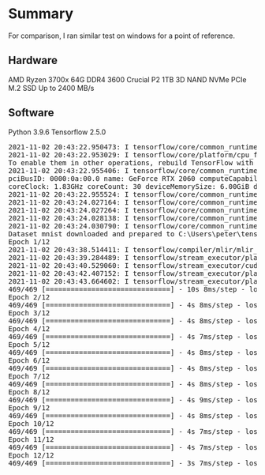 # Summary
For comparison, I ran similar test on windows for a point of reference.

## Hardware
AMD Ryzen 3700x
64G DDR4 3600
Crucial P2 1TB 3D NAND NVMe PCIe M.2 SSD Up to 2400 MB/s

## Software
Python 3.9.6
Tensorflow 2.5.0

<pre>
2021-11-02 20:43:22.950473: I tensorflow/core/common_runtime/gpu/gpu_device.cc:1871] Adding visible gpu devices: 0
2021-11-02 20:43:22.953029: I tensorflow/core/platform/cpu_feature_guard.cc:142] This TensorFlow binary is optimized with oneAPI Deep Neural Network Library (oneDNN) to use the following CPU instructions in performance-critical operations:  AVX AVX2
To enable them in other operations, rebuild TensorFlow with the appropriate compiler flags.
2021-11-02 20:43:22.955406: I tensorflow/core/common_runtime/gpu/gpu_device.cc:1733] Found device 0 with properties:
pciBusID: 0000:0a:00.0 name: GeForce RTX 2060 computeCapability: 7.5
coreClock: 1.83GHz coreCount: 30 deviceMemorySize: 6.00GiB deviceMemoryBandwidth: 312.97GiB/s
2021-11-02 20:43:22.955524: I tensorflow/core/common_runtime/gpu/gpu_device.cc:1871] Adding visible gpu devices: 0
2021-11-02 20:43:24.027164: I tensorflow/core/common_runtime/gpu/gpu_device.cc:1258] Device interconnect StreamExecutor with strength 1 edge matrix:
2021-11-02 20:43:24.027264: I tensorflow/core/common_runtime/gpu/gpu_device.cc:1264]      0
2021-11-02 20:43:24.028138: I tensorflow/core/common_runtime/gpu/gpu_device.cc:1277] 0:   N
2021-11-02 20:43:24.030790: I tensorflow/core/common_runtime/gpu/gpu_device.cc:1418] Created TensorFlow device (/job:localhost/replica:0/task:0/device:GPU:0 with 3961 MB memory) -> physical GPU (device: 0, name: GeForce RTX 2060, pci bus id: 0000:0a:00.0, compute capability: 7.5)
Dataset mnist downloaded and prepared to C:\Users\peter\tensorflow_datasets\mnist\3.0.1. Subsequent calls will reuse this data.
Epoch 1/12
2021-11-02 20:43:38.514411: I tensorflow/compiler/mlir/mlir_graph_optimization_pass.cc:176] None of the MLIR Optimization Passes are enabled (registered 2)
2021-11-02 20:43:39.284489: I tensorflow/stream_executor/platform/default/dso_loader.cc:53] Successfully opened dynamic library cudnn64_8.dll
2021-11-02 20:43:40.529060: I tensorflow/stream_executor/cuda/cuda_dnn.cc:359] Loaded cuDNN version 8101
2021-11-02 20:43:42.407152: I tensorflow/stream_executor/platform/default/dso_loader.cc:53] Successfully opened dynamic library cublas64_11.dll
2021-11-02 20:43:43.664602: I tensorflow/stream_executor/platform/default/dso_loader.cc:53] Successfully opened dynamic library cublasLt64_11.dll
469/469 [==============================] - 10s 8ms/step - loss: 0.1576 - accuracy: 0.9535 - val_loss: 0.0498 - val_accuracy: 0.9830
Epoch 2/12
469/469 [==============================] - 4s 8ms/step - loss: 0.0433 - accuracy: 0.9870 - val_loss: 0.0389 - val_accuracy: 0.9880
Epoch 3/12
469/469 [==============================] - 4s 8ms/step - loss: 0.0278 - accuracy: 0.9915 - val_loss: 0.0343 - val_accuracy: 0.9889
Epoch 4/12
469/469 [==============================] - 4s 7ms/step - loss: 0.0177 - accuracy: 0.9946 - val_loss: 0.0358 - val_accuracy: 0.9896
Epoch 5/12
469/469 [==============================] - 4s 8ms/step - loss: 0.0128 - accuracy: 0.9955 - val_loss: 0.0354 - val_accuracy: 0.9895
Epoch 6/12
469/469 [==============================] - 4s 8ms/step - loss: 0.0099 - accuracy: 0.9968 - val_loss: 0.0390 - val_accuracy: 0.9898
Epoch 7/12
469/469 [==============================] - 4s 8ms/step - loss: 0.0077 - accuracy: 0.9973 - val_loss: 0.0398 - val_accuracy: 0.9888
Epoch 8/12
469/469 [==============================] - 4s 9ms/step - loss: 0.0065 - accuracy: 0.9979 - val_loss: 0.0398 - val_accuracy: 0.9894
Epoch 9/12
469/469 [==============================] - 4s 8ms/step - loss: 0.0054 - accuracy: 0.9983 - val_loss: 0.0537 - val_accuracy: 0.9876
Epoch 10/12
469/469 [==============================] - 4s 7ms/step - loss: 0.0056 - accuracy: 0.9982 - val_loss: 0.0406 - val_accuracy: 0.9897
Epoch 11/12
469/469 [==============================] - 4s 7ms/step - loss: 0.0045 - accuracy: 0.9986 - val_loss: 0.0349 - val_accuracy: 0.9910
Epoch 12/12
469/469 [==============================] - 3s 7ms/step - loss: 0.0027 - accuracy: 0.9991 - val_loss: 0.0485 - val_accuracy: 0.9890
</pre>
